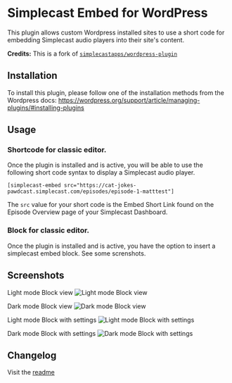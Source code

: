 # Simplecast Embed for WordPress

This plugin allows custom Wordpress installed sites to use a short code for embedding Simplecast audio players into their site's content.

**Credits:** This is a fork of [`simplecastapps/wordpress-plugin`](https://github.com/simplecastapps/wordpress-plugin)

## Installation
To install this plugin, please follow one of the installation methods from the Wordpress docs: https://wordpress.org/support/article/managing-plugins/#installing-plugins

## Usage

### Shortcode for classic editor.
Once the plugin is installed and is active, you will be able to use the following short code syntax to display a Simplecast audio player.

```[simplecast-embed src="https://cat-jokes-pawdcast.simplecast.com/episodes/episode-1-matttest"]```

The `src` value for your short code is the Embed Short Link found on the Episode Overview page of your Simplecast Dashboard.

### Block for classic editor.
Once the plugin is installed and is active, you have the option to insert a simplecast embed block. See some screnshots.

## Screenshots
Light mode Block view
![Light mode Block view](./.wordpress-org/screenshot-1.png)

Dark mode Block view
![Dark mode Block view](./.wordpress-org/screenshot-2.png)

Light mode Block with settings
![Light mode Block with settings](./.wordpress-org/screenshot-3.png)

Dark mode Block with settings
![Dark mode Block with settings](./.wordpress-org/screenshot-4.png)

## Changelog
Visit the [readme](./readme.txt)